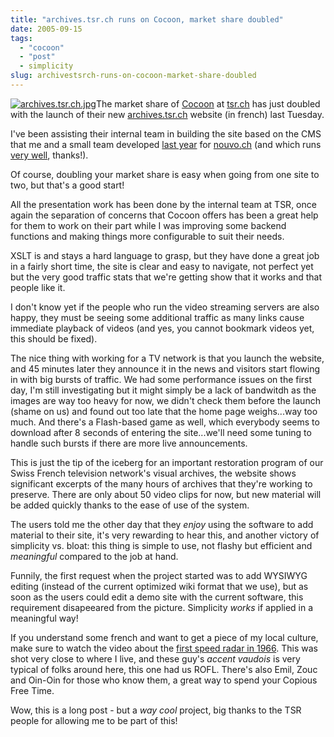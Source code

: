 ```yaml
---
title: "archives.tsr.ch runs on Cocoon, market share doubled"
date: 2005-09-15
tags: 
  - "cocoon"
  - "post"
  - simplicity
slug: archivestsrch-runs-on-cocoon-market-share-doubled
---
```


[![archives.tsr.ch.jpg](/assets/images/movable-type-blog-archives/archives.tsr.ch.jpg)](http://archives.tsr.ch)The market share of [Cocoon](http://cocoon.apache.org) at [tsr.ch](http://www.tsr.ch) has just doubled with the launch of their new [archives.tsr.ch](http://archives.tsr.ch) website (in french) last Tuesday.

I've been assisting their internal team in building the site based on the CMS that me and a small team developed [last year](http://codeconsult.ch/bertrand/archives/000370.html) for [nouvo.ch](http://nouvo.ch) (and which runs [very well](http://codeconsult.ch/bertrand/archives/000566.html), thanks!).

Of course, doubling your market share is easy when going from one site to two, but that's a good start!

All the presentation work has been done by the internal team at TSR, once again the separation of concerns that Cocoon offers has been a great help for them to work on their part while I was improving some backend functions and making things more configurable to suit their needs.

XSLT is and stays a hard language to grasp, but they have done a great job in a fairly short time, the site is clear and easy to navigate, not perfect yet but the very good traffic stats that we're getting show that it works and that people like it.

I don't know yet if the people who run the video streaming servers are also happy, they must be seeing some additional traffic as many links cause immediate playback of videos (and yes, you cannot bookmark videos yet, this should be fixed).

The nice thing with working for a TV network is that you launch the website, and 45 minutes later they announce it in the news and visitors start flowing in with big bursts of traffic. We had some performance issues on the first day, I'm still investigating but it might simply be a lack of bandwitdh as the images are way too heavy for now, we didn't check them before the launch (shame on us) and found out too late that the home page weighs...way too much. And there's a Flash-based game as well, which everybody seems to download after 8 seconds of entering the site...we'll need some tuning to handle such bursts if there are more live announcements.

This is just the tip of the iceberg for an important restoration program of our Swiss French television network's visual archives, the website shows significant excerpts of the many hours of archives that they're working to preserve. There are only about 50 video clips for now, but new material will be added quickly thanks to the ease of use of the system.

The users told me the other day that they _enjoy_ using the software to add material to their site, it's very rewarding to hear this, and another victory of simplicity vs. bloat: this thing is simple to use, not flashy but efficient and _meaningful_ compared to the job at hand.

Funnily, the first request when the project started was to add WYSIWYG editing (instead of the current optimized wiki format that we use), but as soon as the users could edit a demo site with the current software, this requirement disapeeared from the picture. Simplicity _works_ if applied in a meaningful way!

If you understand some french and want to get a piece of my local culture, make sure to watch the video about the [first speed radar in 1966](http://archives.tsr.ch/recherche?q_role=story&q_quick-search=radar). This was shot very close to where I live, and these guy's _accent vaudois_ is very typical of folks around here, this one had us ROFL. There's also Emil, Zouc and Oin-Oin for those who know them, a great way to spend your Copious Free Time.

Wow, this is a long post - but a _way cool_ project, big thanks to the TSR people for allowing me to be part of this!
